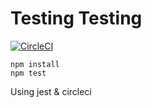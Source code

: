 # Testing Testing

[![CircleCI](https://circleci.com/gh/Shurlow/testing-testing/tree/master.svg?style=svg)](https://circleci.com/gh/Shurlow/testing-testing/tree/master)

```
npm install
npm test
```

Using jest & circleci
